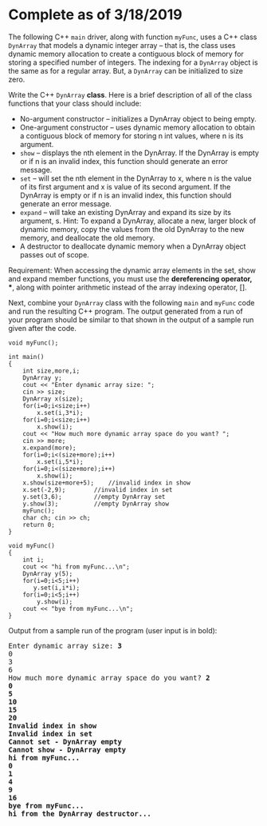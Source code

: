 Complete as of 3/18/2019
===

The following C++ `main` driver, along with function `myFunc`, uses a C++ class `DynArray` that models a dynamic integer array – that is, the class uses dynamic memory allocation to create a contiguous block of memory for storing a specified number of integers. The indexing for a `DynArray` object is the same as for a regular array. But, a `DynArray` can be initialized to size zero. 

Write the C++ `DynArray` <b>class</b>. Here is a brief description of all of the class functions that your class should include:

- No-argument constructor – initializes a DynArray object to being empty.
- One-argument constructor – uses dynamic memory allocation to obtain a contiguous block of memory for storing n int values, where n is its argument.
- `show` – displays the nth element in the DynArray. If the DynArray is empty or if n is an invalid index, this function should generate an error message.
- `set` – will set the nth element in the DynArray to x, where n is the value of its first argument and x is value of its second argument. If the DynArray is empty or if n is an invalid index, this function should generate an error message.
- `expand` – will take an existing DynArray and expand its size by its argument, s.  Hint: To expand a DynArray, allocate a new, larger block of dynamic memory, copy the values from the old DynArray to the new memory, and deallocate the old memory.
- A destructor to deallocate dynamic memory when a DynArray object passes out of scope.

Requirement: When accessing the dynamic array elements in the set, show and expand member functions, you must use the <b>dereferencing operator, *</b>, along with pointer arithmetic instead of the array indexing operator, [].

Next, combine your `DynArray` class with the following `main` and `myFunc` code and run the resulting C++ program. The output generated from a run of your program should be similar to that shown in the output of a sample run given after the code.

	void myFunc();
	
	int main()
	{
		int size,more,i;
		DynArray y;
		cout << "Enter dynamic array size: ";
		cin >> size;
		DynArray x(size);
		for(i=0;i<size;i++)
			x.set(i,3*i);
		for(i=0;i<size;i++)
			x.show(i);
		cout << "How much more dynamic array space do you want? ";
		cin >> more;
		x.expand(more);
		for(i=0;i<(size+more);i++)
			x.set(i,5*i);
		for(i=0;i<(size+more);i++)
			x.show(i);
		x.show(size+more+5);	//invalid index in show
		x.set(-2,9);		//invalid index in set
		y.set(3,6);			//empty DynArray set
		y.show(3);			//empty DynArray show
		myFunc();
		char ch; cin >> ch;
		return 0;
	}
	
	void myFunc()
	{
	 	int i;
	 	cout << "hi from myFunc...\n";
	 	DynArray y(5);
	 	for(i=0;i<5;i++)
	 	   y.set(i,i*i);
	 	for(i=0;i<5;i++)
	 		y.show(i);
	 	cout << "bye from myFunc...\n";
	}

Output from a sample run of the program (user input is in bold):
<pre>Enter dynamic array size: <b>3</b>
0
3
6
How much more dynamic array space do you want? <b>2
0
5
10
15
20
Invalid index in show
Invalid index in set
Cannot set - DynArray empty
Cannot show - DynArray empty
hi from myFunc...
0
1
4
9
16
bye from myFunc...
hi from the DynArray destructor...</pre>

